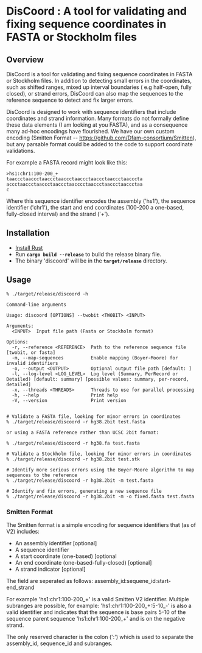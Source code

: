 
# DisCoord : A tool for validating and fixing sequence coordinates in FASTA or Stockholm files

## Overview

DisCoord is a tool for validating and fixing sequence coordinates in FASTA or Stockholm files. 
In addition to detecting small errors in the coordinates, such as shifted ranges, mixed up
interval boundaries ( e.g half-open, fully closed), or strand errors, DisCoord can also map 
the sequences to the reference sequence to detect and fix larger errors.

DisCoord is designed to work with sequence identifiers that include coordinates and strand
information.  Many formats do not formally define these data elements (I am looking at you
FASTA), and as a consequence many ad-hoc encodings have flourished. We have our own custom
encoding (Smitten Format -- https://github.com/Dfam-consortium/Smitten), but any parsable 
format could be added to the code to support coordinate validations.

For example a FASTA record might look like this:

```
>hs1:chr1:100-200_+
taaccctaaccctaaccctaaccctaaccctaaccctaaccctaacccta
accctaaccctaaccctaaccctaacccctaaccctaaccctaaccctaa
c
```

Where this sequence identifier encodes the assembly ('hs1'), the sequence identifier ('chr1'),
the start and end coordinates (100-200 a one-based, fully-closed interval) and the strand ('+'). 

## Installation

* [Install Rust](https://www.rust-lang.org/tools/install)
* Run **`cargo build --release`** to build the release binary file.
* The binary 'discoord' will be in the **`target/release`** directory.


## Usage

```
% ./target/release/discoord -h

Command-line arguments

Usage: discoord [OPTIONS] --twobit <TWOBIT> <INPUT>

Arguments:
  <INPUT>  Input file path (Fasta or Stockholm format)

Options:
  -r, --reference <REFERENCE>  Path to the reference sequence file [twobit, or fasta]
  -m, --map-sequences          Enable mapping (Boyer-Moore) for invalid identifiers
  -o, --output <OUTPUT>        Optional output file path [default: ]
  -l, --log-level <LOG_LEVEL>  Log level (Summary, PerRecord or Detailed) [default: summary] [possible values: summary, per-record, detailed]
  -x, --threads <THREADS>      Threads to use for parallel processing
  -h, --help                   Print help
  -V, --version                Print version


# Validate a FASTA file, looking for minor errors in coordinates
% ./target/release/discoord -r hg38.2bit test.fasta

or using a FASTA reference rather than UCSC 2bit format:

% ./target/release/discoord -r hg38.fa test.fasta 

# Validate a Stockholm file, looking for minor errors in coordinates
% ./target/release/discoord -r hg38.2bit test.stk

# Identify more serious errors using the Boyer-Moore algorithm to map sequences to the reference
% ./target/release/discoord -r hg38.2bit -m test.fasta

# Identify and fix errors, generating a new sequence file
% ./target/release/discoord -r hg38.2bit -m -o fixed.fasta test.fasta

```

### Smitten Format

The Smitten format is a simple encoding for sequence identifiers that (as of V2) includes:

* An assembly identifier [optional]
* A sequence identifier
* A start coordinate (one-based) [optional
* An end coordinate  (one-based-fully-closed) [optional]
* A strand indicator [optional]

The field are seperated as follows: assembly_id:sequene_id:start-end_strand 

For example 'hs1:chr1:100-200_+' is a valid Smitten V2 identifier. Multiple subranges
are possible, for example: 'hs1:chr1:100-200_+:5-10_-' is also a valid identifier
and indicates that the sequence is base pairs 5-10 of the sequence parent sequence 
'hs1:chr1:100-200_+' and is on the negative strand.

The only reserved character is the colon (':') which is used to separate the assembly_id,
sequence_id and subranges. 

